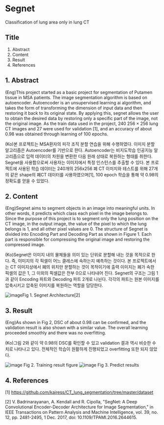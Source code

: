 # Segnet
Classification of lung area only in lung CT

## Title
1. Abstract
2. Content
3. Result
4. References



## 1. Abstract
  (Eng)This project started as a basic project for segmentation of Putamen tissue in MSA patients. The image segmentation algorithm is based on autoencoder. Autoencoder is an unsupervised learning ai algorithm, and takes the form of transforming the dimension of input data and then restoring it back to its original state. By applying this, segnet allows the user to obtain the desired data by restoring only a specific part of the image, not the original image. As the train data used in the project, 240 256 × 256 lung CT images and 27 were used for validation [1], and an accuracy of about 0.98 was obtained through learning of 100 epochs.
  
(Ko)본 프로젝트는 MSA환자의 피각 조직 분할 연습을 위해 수행하였다. 이미지 분할 알고리즘은 Autoencoder를 기반으로 한다. Autoencoder는 비지도학습 인공지능 알고리즘으로 입력 데이터의 차원을 변환한 다음 원래 상태로 복원하는 형태를 취한다. Segnet을 사용함으로써 사용자는 이미지에서 특정 인스턴스를 추출할 수 있다. 본 프로젝트에 사용된 학습 데이터는 240개의 256x256 폐 CT 이미지와 테스트를 위해 27개의 같은 shape의 폐CT 데이터를 사용하였으며[1], 100 epoch 학습을 통해 약 0.98의 정확도를 얻을 수 있었다.

## 2. Content
  (Eng)Segnet aims to segment objects in an image into meaningful units. In other words, it predicts which class each pixel in the image belongs to. Since the purpose of this project is to segment only the lung position on the CT image, in the output image, the value of the pixel to which the lung belongs is 1, and all other pixel values are 0.
  The structure of Segnet is divided into Encoding Part and Decoding Part as shown in Figure 1. Each part is responsible for compressing the original image and restoring the compressed image.
  
  (Ko)Segnet은 이미지 내의 물체들을 의미 있는 단위로 분할해 내는 것을 목적으로 한다. 즉, 이미지의 각 픽셀이 어느 클레스에 속하는지 예측하는 것이다. 본 프로젝트에서는 CT 이미지상에서 폐의 위치만 분할하는 것이 목적이기에 출력 이미지는 폐가 속한 픽셀의 값은 1, 그 이외의 픽셀값은 전부 0으로 나타내어 진다.
 Segnet의 구조는 그림 1과 같이 Encoding 파트와 Decoding 파트 2개로 나뉜다. 각각의 파트는 원본 이미지를 압축시키고 압축된 이미지를 복원하는 역할을 담당한다. 
 

 
 ![image](https://user-images.githubusercontent.com/58457155/180983945-5bcd6834-48d4-4d31-8f71-56e6427f3abf.png)Fig 1. Segnet Architecture[2]
 
  ## 3. Result
   (Eng)As shown in Fig 2, DSC of about 0.98 can be confirmed, and the validation result is also shown with a similar value. The overall learning proceeded smoothly and there was no overfitting.
   
   (Ko)그림 2와 같이 약 0.98의 DSC를 확인할 수 있고 validation 결과 역시 비슷한 수치로 나타나고 있다. 전체적인 학습이 원활하게 진행되었고 overfitting 또한 되지 않았다.
 
 ![image](https://user-images.githubusercontent.com/58457155/181034867-bbc5b9c9-7025-43d7-816b-c84a5203c9fa.png)
 Fig 2. Training result  figure
 ![image](https://user-images.githubusercontent.com/58457155/181035496-a1a69884-8096-4eb6-97e1-05da535b0904.png)
Fig 3. Predict results

## 4. References
[1] https://github.com/kairess/CT_lung_segmentation/tree/master/dataset

[2] V. Badrinarayanan, A. Kendall and R. Cipolla, "SegNet: A Deep Convolutional Encoder-Decoder Architecture for Image Segmentation," in IEEE Transactions on Pattern Analysis and Machine Intelligence, vol. 39, no. 12, pp. 2481-2495, 1 Dec. 2017, doi: 10.1109/TPAMI.2016.2644615.
